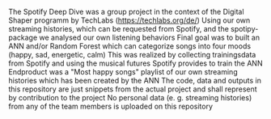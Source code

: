 The Spotify Deep Dive was a group project in the context of the Digital Shaper programm by TechLabs (https://techlabs.org/de/)
 Using our own streaming histories, which can be requested from Spotify, and the spotipy-package we analysed our own listening behaviors
 Final goal was to built an ANN and/or Random Forest which can categorize songs into four moods (happy, sad, energetic, calm)
 This was realized by collecting trainingsdata from Spotify and using the musical futures Spotify provides to train the ANN
 Endproduct was a "Most happy songs" playlist of our own streaming histories which has been created by the ANN
 The code, data and outputs in this repository are just snippets from the actual project and shall represent by contribution to the project
 No personal data (e. g. streaming histories) from any of the team members is uploaded on this repository
